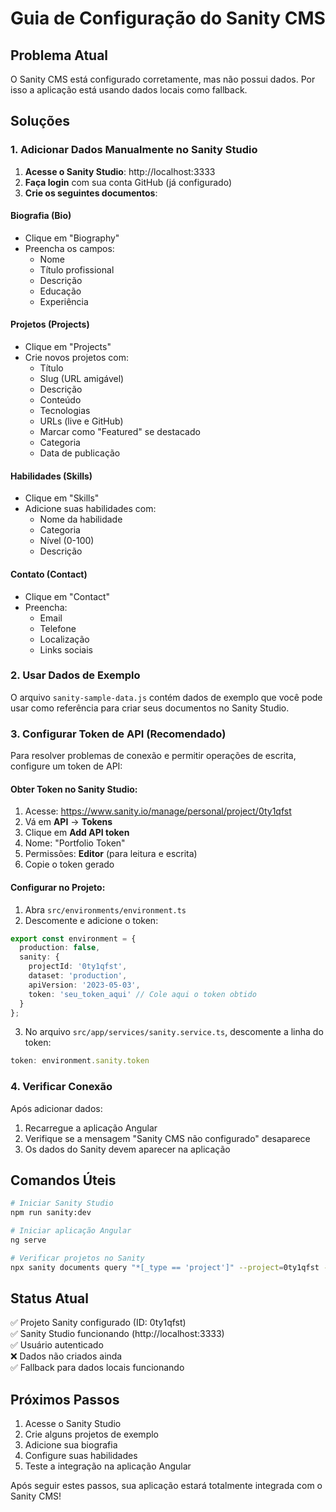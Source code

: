 # Guia de Configuração do Sanity CMS

## Problema Atual
O Sanity CMS está configurado corretamente, mas não possui dados. Por isso a aplicação está usando dados locais como fallback.

## Soluções

### 1. Adicionar Dados Manualmente no Sanity Studio

1. **Acesse o Sanity Studio**: http://localhost:3333
2. **Faça login** com sua conta GitHub (já configurado)
3. **Crie os seguintes documentos**:

#### Biografia (Bio)
- Clique em "Biography"
- Preencha os campos:
  - Nome
  - Título profissional
  - Descrição
  - Educação
  - Experiência

#### Projetos (Projects)
- Clique em "Projects"
- Crie novos projetos com:
  - Título
  - Slug (URL amigável)
  - Descrição
  - Conteúdo
  - Tecnologias
  - URLs (live e GitHub)
  - Marcar como "Featured" se destacado
  - Categoria
  - Data de publicação

#### Habilidades (Skills)
- Clique em "Skills"
- Adicione suas habilidades com:
  - Nome da habilidade
  - Categoria
  - Nível (0-100)
  - Descrição

#### Contato (Contact)
- Clique em "Contact"
- Preencha:
  - Email
  - Telefone
  - Localização
  - Links sociais

### 2. Usar Dados de Exemplo

O arquivo `sanity-sample-data.js` contém dados de exemplo que você pode usar como referência para criar seus documentos no Sanity Studio.

### 3. Configurar Token de API (Recomendado)

Para resolver problemas de conexão e permitir operações de escrita, configure um token de API:

#### Obter Token no Sanity Studio:
1. Acesse: https://www.sanity.io/manage/personal/project/0ty1qfst
2. Vá em **API** → **Tokens**
3. Clique em **Add API token**
4. Nome: "Portfolio Token"
5. Permissões: **Editor** (para leitura e escrita)
6. Copie o token gerado

#### Configurar no Projeto:
1. Abra `src/environments/environment.ts`
2. Descomente e adicione o token:

```typescript
export const environment = {
  production: false,
  sanity: {
    projectId: '0ty1qfst',
    dataset: 'production',
    apiVersion: '2023-05-03',
    token: 'seu_token_aqui' // Cole aqui o token obtido
  }
};
```

3. No arquivo `src/app/services/sanity.service.ts`, descomente a linha do token:

```typescript
token: environment.sanity.token
```

### 4. Verificar Conexão

Após adicionar dados:
1. Recarregue a aplicação Angular
2. Verifique se a mensagem "Sanity CMS não configurado" desaparece
3. Os dados do Sanity devem aparecer na aplicação

## Comandos Úteis

```bash
# Iniciar Sanity Studio
npm run sanity:dev

# Iniciar aplicação Angular
ng serve

# Verificar projetos no Sanity
npx sanity documents query "*[_type == 'project']" --project=0ty1qfst --dataset=production
```

## Status Atual

✅ Projeto Sanity configurado (ID: 0ty1qfst)  
✅ Sanity Studio funcionando (http://localhost:3333)  
✅ Usuário autenticado  
❌ Dados não criados ainda  
✅ Fallback para dados locais funcionando  

## Próximos Passos

1. Acesse o Sanity Studio
2. Crie alguns projetos de exemplo
3. Adicione sua biografia
4. Configure suas habilidades
5. Teste a integração na aplicação Angular

Após seguir estes passos, sua aplicação estará totalmente integrada com o Sanity CMS!